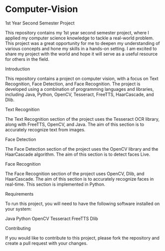 # Computer-Vision

1st Year Second Semester Project

This repository contains my 1st year second semester project, where I applied my computer science knowledge to tackle a real-world problem. 
This project was a great opportunity for me to deepen my understanding of various concepts and hone my skills in a hands-on setting.
I am excited to share my project with the world and hope it will serve as a useful resource for others in the field.

Introduction

This repository contains a project on computer vision, with a focus on Text Recognition, Face Detection, and Face Recognition.
The project is developed using a combination of programming languages and libraries, including Java, Python, OpenCV, Tesseract, FreeTTS, HaarCascade, and Dlib.

Text Recognition

The Text Recognition section of the project uses the Tesseract OCR library, along with FreeTTS, OpenCV, and Java. 
The aim of this section is to accurately recognize text from images.

Face Detection

The Face Detection section of the project uses the OpenCV library and the HaarCascade algorithm. The aim of this section is to detect faces Live.

Face Recognition

The Face Recognition section of the project uses OpenCV, Dlib, and HaarCascade. 
The aim of this section is to accurately recognize faces in real-time. This section is implemented in Python.

Requirements

To run this project, you will need to have the following software installed on your system:

Java
Python
OpenCV
Tesseract
FreeTTS
Dlib

Contributing

If you would like to contribute to this project, please fork the repository and create a pull request with your changes.
